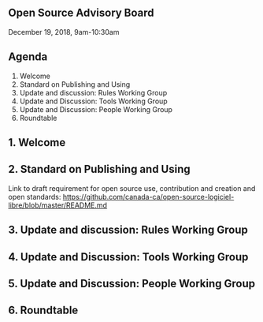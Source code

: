 ## Open Source Advisory Board
December 19, 2018, 9am-10:30am

## Agenda
1. Welcome
2. Standard on Publishing and Using
3. Update and discussion: Rules Working Group 
4. Update and Discussion: Tools Working Group 
5. Update and Discussion: People Working Group 
6. Roundtable 

## 1. Welcome 

## 2. Standard on Publishing and Using

Link to draft requirement for open source use, contribution and creation and open standards: https://github.com/canada-ca/open-source-logiciel-libre/blob/master/README.md

## 3. Update and discussion: Rules Working Group 

## 4. Update and Discussion: Tools Working Group 

## 5. Update and Discussion: People Working Group 

## 6. Roundtable 
